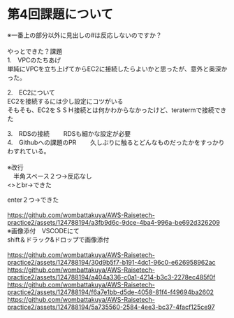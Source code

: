 # 第4回課題について

※一番上の部分以外に見出しの#は反応しないのですか？<br><br>やっとできた？課題<br>  1.　VPCのたちあげ<br>  単純にVPCを立ち上げてからEC2に接続したらよいかと思ったが、意外と奥深かった。

2.　EC2について  <br>  EC2を接続するには少し設定にコツがいる<br>そもそも、EC2をＳＳＨ接続とは何かわからなかったけど、teratermで接続できた

3.　RDSの接続
　　RDSも細かな設定が必要<br>4.　Githubへの課題のPR
　　久しぶりに触るとどんなものだったかをすっかりわすれている。<br><br>※改行<br>　半角スペース２つ→反応なし<br> <>とbr→できた


enter２つ→できた<br><br>
https://github.com/wombattakuya/AWS-Raisetech-practice2/assets/124788194/a3fb9d6c-9dce-4ba4-996a-be692d326209
<br>※画像添付　VSCODEにて<br>shift＆ドラック&ドロップで画像添付<br><br>https://github.com/wombattakuya/AWS-Raisetech-practice2/assets/124788194/30d9b5f7-b191-4dc1-96c0-e626958962ac<br>https://github.com/wombattakuya/AWS-Raisetech-practice2/assets/124788194/a404a336-c0a1-4214-b3c3-2278ec485f0f<br>https://github.com/wombattakuya/AWS-Raisetech-practice2/assets/124788194/f6a7e1bb-d5de-4058-81f4-f49694ba2602<br>https://github.com/wombattakuya/AWS-Raisetech-practice2/assets/124788194/5a735560-2584-4ee3-bc37-4facf125ce97

